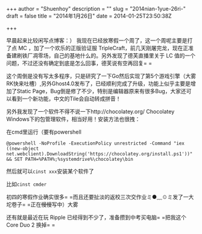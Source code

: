 +++
author = "Shuenhoy"
description = ""
slug = "2014nian-1yue-26ri-"
draft = false
title = "2014年1月26日"
date = 2014-01-25T23:50:38Z

+++



早晨起来比较闲写点博客：）
我现在已经放寒假一个周了，这一个周呢主要是打了点 MC ，加了一个欢乐的正版验证服 TripleCraft，前几天刚屠完龙，现在正准备建刷铁厂凋零场，自己的基地什么的。另外发现了德芙直播里关于 LC 值的一个问题，不过还没有确定到底是怎么回事，德芙说有空再回复= =

这个周倒是没有写太多程序，只是研究了一下Go然后实现了第5个游戏引擎（大雾RK快来吐槽）,另外Ghost4.0发布了，已经顺利完成了升级，功能上似乎主要是增加了Static Page，Bug倒是修了不少，特别是编辑器原来有很多Bug，大家还可以看到一个新功能，中文的Tile会自动转成拼音！


另外我发现了一个软件不得不说一下http://chocolatey.org/ Chocolatey Windows下的包管理软件，相当好用！安装方法也很拽：

在cmd里运行（要有powershell
```shell
@powershell -NoProfile -ExecutionPolicy unrestricted -Command "iex ((new-object net.webclient).DownloadString('https://chocolatey.org/install.ps1'))" && SET PATH=%PATH%;%systemdrive%\chocolatey\bin
```

然后就可以`cinst xxx`安装某个软件了

比如`cinst cmder`

初四的寒假作业确实很多= =而且还要扯淡的返校三次交作业ミ●﹏☉ミ发了一大坨卷子= =正在~~慢慢~~写中）大雾

还有就是最近在玩 Ripple 已经得到不少了，准备攒到中考买电脑= =把我这个 Core Duo 2 换掉= =











